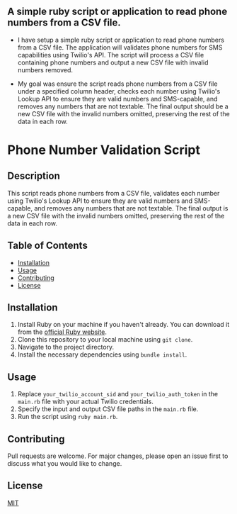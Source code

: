 ## A simple ruby script or application to read phone numbers from a CSV file.

- I have setup a simple ruby script or application to read phone numbers from a CSV file.
The application will validates phone numbers for SMS capabilities using Twilio's API. The script will process a CSV file containing phone numbers and output a new CSV file with invalid numbers removed.

- My goal was ensure the script reads phone numbers from a CSV file under a specified column header, checks each number using Twilio's Lookup API to ensure they are valid numbers and SMS-capable, and removes any numbers that are not textable. The final output should be a new CSV file with the invalid numbers omitted, preserving the rest of the data in each row.

# Phone Number Validation Script

## Description

This script reads phone numbers from a CSV file, validates each number using Twilio's Lookup API to ensure they are valid numbers and SMS-capable, and removes any numbers that are not textable. The final output is a new CSV file with the invalid numbers omitted, preserving the rest of the data in each row.

## Table of Contents

- [Installation](#installation)
- [Usage](#usage)
- [Contributing](#contributing)
- [License](#license)

## Installation

1. Install Ruby on your machine if you haven't already. You can download it from the [official Ruby website](https://www.ruby-lang.org/en/downloads/).
2. Clone this repository to your local machine using `git clone`.
3. Navigate to the project directory.
4. Install the necessary dependencies using `bundle install`.

## Usage

1. Replace `your_twilio_account_sid` and `your_twilio_auth_token` in the `main.rb` file with your actual Twilio credentials.
2. Specify the input and output CSV file paths in the `main.rb` file.
3. Run the script using `ruby main.rb`.

## Contributing

Pull requests are welcome. For major changes, please open an issue first to discuss what you would like to change.

## License

[MIT](https://choosealicense.com/licenses/mit/)
